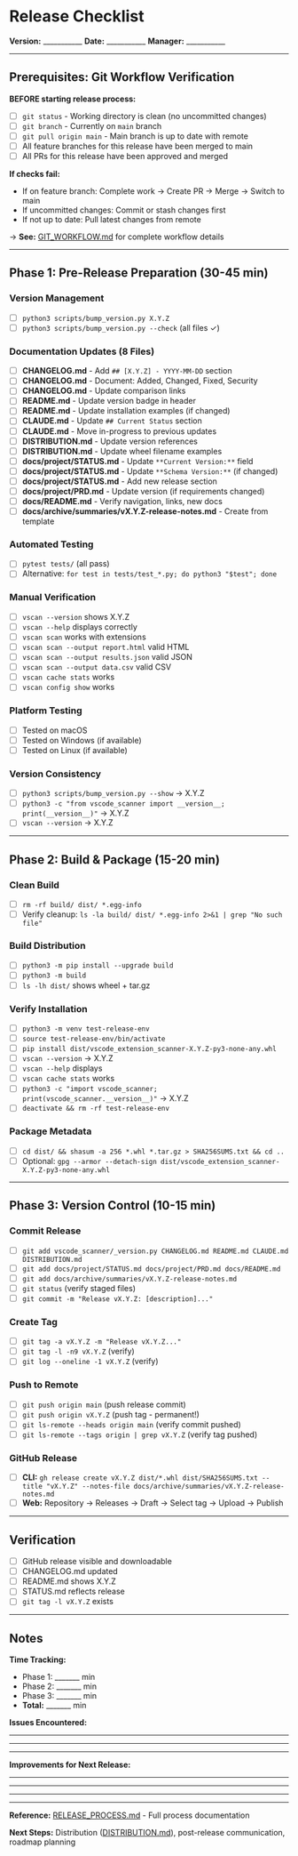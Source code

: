 # Release Checklist

**Version:** ___________
**Date:** ___________
**Manager:** ___________

---

## Prerequisites: Git Workflow Verification

**BEFORE starting release process:**

- [ ] `git status` - Working directory is clean (no uncommitted changes)
- [ ] `git branch` - Currently on `main` branch
- [ ] `git pull origin main` - Main branch is up to date with remote
- [ ] All feature branches for this release have been merged to main
- [ ] All PRs for this release have been approved and merged

**If checks fail:**
- If on feature branch: Complete work → Create PR → Merge → Switch to main
- If uncommitted changes: Commit or stash changes first
- If not up to date: Pull latest changes from remote

→ **See:** [GIT_WORKFLOW.md](GIT_WORKFLOW.md) for complete workflow details

---

## Phase 1: Pre-Release Preparation (30-45 min)

### Version Management

- [ ] `python3 scripts/bump_version.py X.Y.Z`
- [ ] `python3 scripts/bump_version.py --check` (all files ✓)

### Documentation Updates (8 Files)

- [ ] **CHANGELOG.md** - Add `## [X.Y.Z] - YYYY-MM-DD` section
- [ ] **CHANGELOG.md** - Document: Added, Changed, Fixed, Security
- [ ] **CHANGELOG.md** - Update comparison links
- [ ] **README.md** - Update version badge in header
- [ ] **README.md** - Update installation examples (if changed)
- [ ] **CLAUDE.md** - Update `## Current Status` section
- [ ] **CLAUDE.md** - Move in-progress to previous updates
- [ ] **DISTRIBUTION.md** - Update version references
- [ ] **DISTRIBUTION.md** - Update wheel filename examples
- [ ] **docs/project/STATUS.md** - Update `**Current Version:**` field
- [ ] **docs/project/STATUS.md** - Update `**Schema Version:**` (if changed)
- [ ] **docs/project/STATUS.md** - Add new release section
- [ ] **docs/project/PRD.md** - Update version (if requirements changed)
- [ ] **docs/README.md** - Verify navigation, links, new docs
- [ ] **docs/archive/summaries/vX.Y.Z-release-notes.md** - Create from template

### Automated Testing

- [ ] `pytest tests/` (all pass)
- [ ] Alternative: `for test in tests/test_*.py; do python3 "$test"; done`

### Manual Verification

- [ ] `vscan --version` shows X.Y.Z
- [ ] `vscan --help` displays correctly
- [ ] `vscan scan` works with extensions
- [ ] `vscan scan --output report.html` valid HTML
- [ ] `vscan scan --output results.json` valid JSON
- [ ] `vscan scan --output data.csv` valid CSV
- [ ] `vscan cache stats` works
- [ ] `vscan config show` works

### Platform Testing

- [ ] Tested on macOS
- [ ] Tested on Windows (if available)
- [ ] Tested on Linux (if available)

### Version Consistency

- [ ] `python3 scripts/bump_version.py --show` → X.Y.Z
- [ ] `python3 -c "from vscode_scanner import __version__; print(__version__)"` → X.Y.Z
- [ ] `vscan --version` → X.Y.Z

---

## Phase 2: Build & Package (15-20 min)

### Clean Build

- [ ] `rm -rf build/ dist/ *.egg-info`
- [ ] Verify cleanup: `ls -la build/ dist/ *.egg-info 2>&1 | grep "No such file"`

### Build Distribution

- [ ] `python3 -m pip install --upgrade build`
- [ ] `python3 -m build`
- [ ] `ls -lh dist/` shows wheel + tar.gz

### Verify Installation

- [ ] `python3 -m venv test-release-env`
- [ ] `source test-release-env/bin/activate`
- [ ] `pip install dist/vscode_extension_scanner-X.Y.Z-py3-none-any.whl`
- [ ] `vscan --version` → X.Y.Z
- [ ] `vscan --help` displays
- [ ] `vscan cache stats` works
- [ ] `python3 -c "import vscode_scanner; print(vscode_scanner.__version__)"` → X.Y.Z
- [ ] `deactivate && rm -rf test-release-env`

### Package Metadata

- [ ] `cd dist/ && shasum -a 256 *.whl *.tar.gz > SHA256SUMS.txt && cd ..`
- [ ] Optional: `gpg --armor --detach-sign dist/vscode_extension_scanner-X.Y.Z-py3-none-any.whl`

---

## Phase 3: Version Control (10-15 min)

### Commit Release

- [ ] `git add vscode_scanner/_version.py CHANGELOG.md README.md CLAUDE.md DISTRIBUTION.md`
- [ ] `git add docs/project/STATUS.md docs/project/PRD.md docs/README.md`
- [ ] `git add docs/archive/summaries/vX.Y.Z-release-notes.md`
- [ ] `git status` (verify staged files)
- [ ] `git commit -m "Release vX.Y.Z: [description]..."`

### Create Tag

- [ ] `git tag -a vX.Y.Z -m "Release vX.Y.Z..."`
- [ ] `git tag -l -n9 vX.Y.Z` (verify)
- [ ] `git log --oneline -1 vX.Y.Z` (verify)

### Push to Remote

- [ ] `git push origin main` (push release commit)
- [ ] `git push origin vX.Y.Z` (push tag - permanent!)
- [ ] `git ls-remote --heads origin main` (verify commit pushed)
- [ ] `git ls-remote --tags origin | grep vX.Y.Z` (verify tag pushed)

### GitHub Release

- [ ] **CLI:** `gh release create vX.Y.Z dist/*.whl dist/SHA256SUMS.txt --title "vX.Y.Z" --notes-file docs/archive/summaries/vX.Y.Z-release-notes.md`
- [ ] **Web:** Repository → Releases → Draft → Select tag → Upload → Publish

---

## Verification

- [ ] GitHub release visible and downloadable
- [ ] CHANGELOG.md updated
- [ ] README.md shows X.Y.Z
- [ ] STATUS.md reflects release
- [ ] `git tag -l vX.Y.Z` exists

---

## Notes

**Time Tracking:**
- Phase 1: _______ min
- Phase 2: _______ min
- Phase 3: _______ min
- **Total:** _______ min

**Issues Encountered:**

_________________________________________________________________

_________________________________________________________________

_________________________________________________________________

**Improvements for Next Release:**

_________________________________________________________________

_________________________________________________________________

_________________________________________________________________

---

**Reference:** [RELEASE_PROCESS.md](RELEASE_PROCESS.md) - Full process documentation

**Next Steps:** Distribution ([DISTRIBUTION.md](../../DISTRIBUTION.md)), post-release communication, roadmap planning
